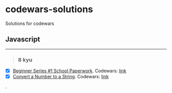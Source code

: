 # codewars-solutions
Solutions for codewars
## Javascript ##
----
>### 8 kyu ###

- [x] [Beginner Series #1 School Paperwork](https://github.com/checkmyprojects/codewars-solutions/blob/main/javascript/8kyu/Beginner%20Series%201%20School%20Paperwork.js "Github: Beginner Series #1 School Paperwork"). Codewars: [link](https://www.codewars.com/kata/55f9b48403f6b87a7c0000bd/ "Codewars: Beginner Series #1 School Paperwork")
- [x] [Convert a Number to a String](https://github.com/checkmyprojects/codewars-solutions/blob/main/javascript/8kyu/Convert%20a%20Number%20to%20a%20String.js "Github: https://www.codewars.com/kata/5265326f5fda8eb1160004c8"). Codewars: [link](https://www.codewars.com/kata/5265326f5fda8eb1160004c8/ "Codewars: https://www.codewars.com/kata/5265326f5fda8eb1160004c8")

.